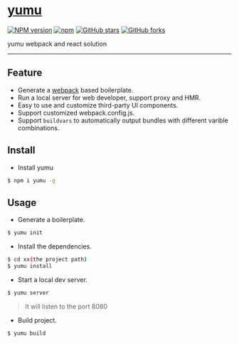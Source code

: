 # [yumu](https://github.com/yumu-webpack/yumu)
[![NPM version](https://img.shields.io/npm/v/yumu.svg?style=flat)](https://npmjs.org/package/yumu)
[![npm](https://img.shields.io/npm/dt/yumu.svg)]()
[![GitHub stars](https://img.shields.io/github/stars/yumu-webpack/yumu.svg?style=social&label=Star)]()
[![GitHub forks](https://img.shields.io/github/forks/yumu-webpack/yumu.svg?style=social&label=Fork)]()

yumu webpack and react solution

----

## Feature

- Generate a [webpack](https://github.com/webpack/webpack) based boilerplate.
- Run a local server for web developer, support proxy and HMR.
- Easy to use and customize third-party UI components.
- Support customized webpack.config.js.
- Support `buildvars` to automatically output bundles with different varible combinations.


## Install

- Install yumu

```bash
$ npm i yumu -g
```


## Usage

- Generate a boilerplate.

```bash
$ yumu init
```

- Install the dependencies.

```bash
$ cd xx(the project path)
$ yumu install
```

- Start a local dev server.

```bash
$ yumu server
```
> It will listen to the port 8080

- Build project.

```bash
$ yumu build
```
